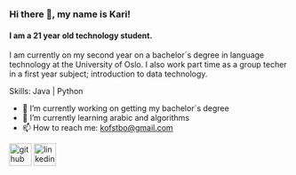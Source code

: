 ### Hi there 👋, my name is Kari!
#### I am a 21 year old technology student.
I am currently on my second year on a bachelor´s degree in language technology at the University of Oslo. I also work part time as a group techer in a first year subject; introduction to data technology.

Skills: Java | Python

- 🔭 I’m currently working on getting my bachelor´s degree 
- 🌱 I’m currently learning arabic and algorithms 
- 📫 How to reach me: kofstbo@gmail.com 


[<img src='https://cdn.jsdelivr.net/npm/simple-icons@3.0.1/icons/github.svg' alt='github' height='40'>](https://github.com/kariofstbo)  [<img src='https://cdn.jsdelivr.net/npm/simple-icons@3.0.1/icons/linkedin.svg' alt='linkedin' height='40'>](https://www.linkedin.com/in/kari-sande-øfstbø/)  

